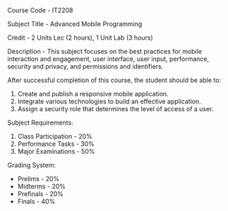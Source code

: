 Course Code - IT2208

Subject Title - Advanced Mobile Programming

Credit - 2 Units Lec (2 hours), 1 Unit Lab (3 hours)

Description - This subject focuses on the best practices for mobile interaction and engagement, user interface, user input, performance, security and privacy, and permissions and identifiers.

After successful completion of this course, the student should be able to:
1. Create and publish a responsive mobile application.
2. Integrate various technologies to build an effective application.
3. Assign a security role that determines the level of access of a user.

Subject Requirements:
1. Class Participation - 20%
2. Performance Tasks - 30%
3. Major Examinations - 50%

Grading System:
- Prelims - 20%
- Midterms - 20%
- Prefinals - 20%
- Finals - 40%
